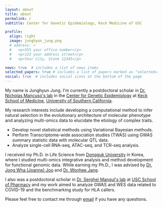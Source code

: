 ```yaml
---
layout: about
title: about
permalink: /
subtitle: Center for Genetic Epidemiology, Keck Medicine of USC

profile:
  align: right
  image: junghyun_jung.png
  # address: >
  #   <p>555 your office number</p>
  #   <p>123 your address street</p>
  #   <p>Your City, State 12345</p>

news: true  # includes a list of news items
selected_papers: true # includes a list of papers marked as "selected={true}"
social: true  # includes social icons at the bottom of the page
---
```


My name is Junghyun Jung. I'm currently a postdoctoral scholar in [Dr. Nicholas Mancuso's lab](https://www.mancusolab.com/) in the [Center for Genetic Epidemiology](https://keck.usc.edu/genetic-epidemiology-center/) at [Keck School of Medicine](https://www.keckmedicine.org/), [University of Southern California](https://www.usc.edu/).

My research interests include developing a computational method to infer natural selection in the evolutionary architecture of molecular phenotype and analyzing multi-omics data to elucidate the etiology of complex traits.
 - Develop novel statistical methods using Variational Bayesian methods.
 - Perform Transcriptome-wide association studies (TWAS) using GWAS summary statistic data with molecular QTL data.
 - Analyze single-cell RNA-seq, ATAC-seq, and TCR-seq analysis.
 
I received my Ph.D. in Life Science from [Dongguk University](https://www.dongguk.edu/eng/main) in Korea, where I studied multi-omics integrative analysis  and method development for functional genomic data. While earning my Ph.D., I was advised by [Dr. Jong Wha (Joanne) Joo](https://cblab.yolasite.com/) and [Dr. Wonhee Jang](https://sites.google.com/view/dgu-janglab).

I also was a postdoctoral scholar in [Dr. Serghei Mangul's lab](https://mangul-lab-usc.github.io/) at [USC School of Pharmacy](https://pharmacyschool.usc.edu/) and my work aimed to analyze GWAS and WES data related to COVID-19 and the benchmarking study for HLA callers.

Please feel free to contact me through [email](mailto:junghyun.jung@usc.edu) if you have any questions.
